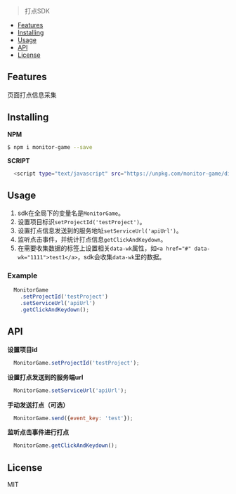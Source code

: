 > 打点SDK

* [Features](#features)
* [Installing](#installing)
* [Usage](#usage)
* [API](#api)
* [License](#license)

## Features
页面打点信息采集

## Installing

**NPM**
```bash
$ npm i monitor-game --save
```

**SCRIPT**
```bash
  <script type="text/javascript" src="https://unpkg.com/monitor-game/dist/monitor-game.min.js"></script>
```

## Usage
1. sdk在全局下的变量名是`MonitorGame`。
2. 设置项目标识`setProjectId('testProject')`。
3. 设置打点信息发送到的服务地址`setServiceUrl('apiUrl')`。
4. 监听点击事件，并统计打点信息`getClickAndKeydown`。
5. 在需要收集数据的标签上设置相关`data-wk`属性，如`<a href="#" data-wk="1111">test1</a>`，sdk会收集`data-wk`里的数据。

### Example
```javascript
  MonitorGame
    .setProjectId('testProject')
    .setServiceUrl('apiUrl')
    .getClickAndKeydown();
```

## API

**设置项目id**
```javascript
  MonitorGame.setProjectId('testProject');
```

**设置打点发送到的服务端url**
```javascript
  MonitorGame.setServiceUrl('apiUrl');
```

**手动发送打点（可选）**
```javascript
  MonitorGame.send({event_key: 'test'});
```
**监听点击事件进行打点**
```javascript
  MonitorGame.getClickAndKeydown();
```

## License
MIT



